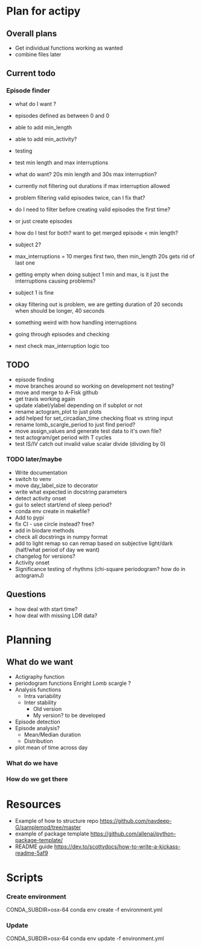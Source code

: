 # Plan for actipy

## Overall plans
- Get individual functions working as wanted
- combine files later 

## Current todo 

### Episode finder 

- what do I want ? 
- episodes defined as between 0 and 0
- able to add min_length
- able to add min_activity?

- testing
- test min length and max interruptions
- what do want? 20s min length and 30s max interruption?
- currently not filtering out durations if max interruption allowed 
- problem filtering valid episodes twice, can I fix that? 
- do I need to filter before creating valid episodes the first time?
- or just create episodes 

- how do I test for both? want to get merged episode < min length? 
- subject 2? 
- max_interruptions = 10 merges first two, then min_length 20s gets rid of last
  one 

- getting empty when doing subject 1 min and max, is it just the interruptions
  causing problems? 
- subject 1 is fine 
- okay filtering out is problem, we are getting duration of 20 seconds when
  should be longer, 40 seconds 

- something weird with how handling interruptions 
- going through episodes and checking 

- next check max_interruption logic too 




## TODO
- episode finding 
- move branches around so working on development not testing? 
- move and merge to A-Fisk github 
- get travis working again
- update xlabel/ylabel depending on if subplot or not
- rename actogram_plot to just plots 
- add helped for set_circadian_time checking float vs string input 
- rename lomb_scargle_period to just find period?
- move assign_values and generate test data to it's own file? 
- test actogram/get period with T cycles 
- test IS/IV catch out invalid value scalar divide (dividing by 0)

### TODO later/maybe
- Write documentation
- switch to venv 
- move day_label_size to decorator 
- write what expected in docstring parameters 
- detect activity onset 
- gui to select start/end of sleep period? 
- conda env create in makefile?
- Add to pypi
- fix CI - use circle instead? free? 
- add in biodare methods 
- check all docstrings in numpy format 
- add to light remap so can remap based on subjective light/dark (half/what
period of day we want) 
- changelog for versions? 
- Activity onset 
- Significance testing of rhythms (chi-square periodogram? how do in actogramJ)

## Questions
- how deal with start time? 
- how deal with missing LDR data? 



# Planning 
## What do we want 

- Actigraphy function
- periodogram functions
    Enright
    Lomb scargle
    ?
- Analysis functions
    - Intra variability
    - Inter stability
        - Old version
        - My version? to be developed 
- Episode detection
- Episode analysis?
    - Mean/Median duration
    - Distribution
- plot mean of time across day


### What do we have
 



### How do we get there
# Resources 

- Example of how to structure repo 
https://github.com/navdeep-G/samplemod/tree/master 
- example of package template
https://github.com/allenai/python-package-template/
- README guide
https://dev.to/scottydocs/how-to-write-a-kickass-readme-5af9

# Scripts 
### Create environment
CONDA_SUBDIR=osx-64 conda env create -f environment.yml

### Update 
CONDA_SUBDIR=osx-64 conda env update -f environment.yml
